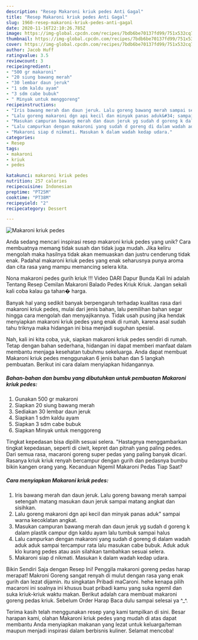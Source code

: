```yaml
---
description: "Resep Makaroni kriuk pedes Anti Gagal"
title: "Resep Makaroni kriuk pedes Anti Gagal"
slug: 1960-resep-makaroni-kriuk-pedes-anti-gagal
date: 2020-11-16T22:10:26.785Z
image: https://img-global.cpcdn.com/recipes/7bdb6be70137fd99/751x532cq70/makaroni-kriuk-pedes-foto-resep-utama.jpg
thumbnail: https://img-global.cpcdn.com/recipes/7bdb6be70137fd99/751x532cq70/makaroni-kriuk-pedes-foto-resep-utama.jpg
cover: https://img-global.cpcdn.com/recipes/7bdb6be70137fd99/751x532cq70/makaroni-kriuk-pedes-foto-resep-utama.jpg
author: Jacob Huff
ratingvalue: 3.5
reviewcount: 3
recipeingredient:
- "500 gr makaroni"
- "20 siung bawang merah"
- "30 lembar daun jeruk"
- "1 sdm kaldu ayam"
- "3 sdm cabe bubuk"
- " Minyak untuk menggoreng"
recipeinstructions:
- "Iris bawang merah dan daun jeruk. Lalu goreng bawang merah sampai setengah matang masukan daun jeruk sampai matang angkat dan sisihkan."
- "Lalu goreng makaroni dgn api kecil dan minyak panas aduk&#34; sampai warna kecoklatan angkat."
- "Masukan campuran bawang merah dan daun jeruk yg sudah d goreng k dalam plastik campur dgn kaldu ayam lalu tumbuk sampai halus"
- "Lalu campurkan dengan makaroni yang sudah d goreng di dalam wadah aduk aduk sampai tercampur rata lalu masukan cabe bubuk. Aduk aduk klo kurang pedes atau asin silahkan tambahkan sesuai selera."
- "Makaroni siap d nikmati. Masukan k dalam wadah kedap udara."
categories:
- Resep
tags:
- makaroni
- kriuk
- pedes

katakunci: makaroni kriuk pedes 
nutrition: 257 calories
recipecuisine: Indonesian
preptime: "PT25M"
cooktime: "PT38M"
recipeyield: "2"
recipecategory: Dessert

---
```



![Makaroni kriuk pedes](https://img-global.cpcdn.com/recipes/7bdb6be70137fd99/751x532cq70/makaroni-kriuk-pedes-foto-resep-utama.jpg)

Anda sedang mencari inspirasi resep makaroni kriuk pedes yang unik? Cara membuatnya memang tidak susah dan tidak juga mudah. Jika keliru mengolah maka hasilnya tidak akan memuaskan dan justru cenderung tidak enak. Padahal makaroni kriuk pedes yang enak seharusnya punya aroma dan cita rasa yang mampu memancing selera kita.

Nona makaroni pedes gurih kriuk !!! Video DARI Dapur Bunda Kali Ini adalah Tentang Resep Cemilan Makaroni Balado Pedes Kriuk Kriuk. Jangan sekali kali coba kalau ga tahan� harga.

Banyak hal yang sedikit banyak berpengaruh terhadap kualitas rasa dari makaroni kriuk pedes, mulai dari jenis bahan, lalu pemilihan bahan segar hingga cara mengolah dan menyajikannya. Tidak usah pusing jika hendak menyiapkan makaroni kriuk pedes yang enak di rumah, karena asal sudah tahu triknya maka hidangan ini bisa menjadi suguhan spesial.


Nah, kali ini kita coba, yuk, siapkan makaroni kriuk pedes sendiri di rumah. Tetap dengan bahan sederhana, hidangan ini dapat memberi manfaat dalam membantu menjaga kesehatan tubuhmu sekeluarga. Anda dapat membuat Makaroni kriuk pedes menggunakan 6 jenis bahan dan 5 langkah pembuatan. Berikut ini cara dalam menyiapkan hidangannya.

<!--inarticleads1-->

##### Bahan-bahan dan bumbu yang dibutuhkan untuk pembuatan Makaroni kriuk pedes:

1. Gunakan 500 gr makaroni
1. Siapkan 20 siung bawang merah
1. Sediakan 30 lembar daun jeruk
1. Siapkan 1 sdm kaldu ayam
1. Siapkan 3 sdm cabe bubuk
1. Siapkan  Minyak untuk menggoreng


Tingkat kepedasan bisa dipilih sesuai selera. &#34;Hastagnya menggambarkan tingkat kepedasan, seperti di ciwit, kepret dan pitnah yang paling pedes. Dari semua rasa, macaroni goreng super pedas yang paling banyak dicari. Rasanya kriuk kriuk renyah bercampur dengan gurih dan pedasnya bumbu bikin kangen orang yang. Kecanduan Ngemil Makaroni Pedas Tiap Saat? 

<!--inarticleads2-->

##### Cara menyiapkan Makaroni kriuk pedes:

1. Iris bawang merah dan daun jeruk. Lalu goreng bawang merah sampai setengah matang masukan daun jeruk sampai matang angkat dan sisihkan.
1. Lalu goreng makaroni dgn api kecil dan minyak panas aduk&#34; sampai warna kecoklatan angkat.
1. Masukan campuran bawang merah dan daun jeruk yg sudah d goreng k dalam plastik campur dgn kaldu ayam lalu tumbuk sampai halus
1. Lalu campurkan dengan makaroni yang sudah d goreng di dalam wadah aduk aduk sampai tercampur rata lalu masukan cabe bubuk. Aduk aduk klo kurang pedes atau asin silahkan tambahkan sesuai selera.
1. Makaroni siap d nikmati. Masukan k dalam wadah kedap udara.


Bikin Sendiri Saja dengan Resep Ini! Penggila makaroni goreng pedas harap merapat! Makroni Goreng sangat renyah di mulut dengan rasa yang enak gurih dan lezat dijamin. itu singkatan Pribadi maCaroni. hehe kenapa pilih macaroni ini soalnya ini khusus buat pribadi kamu yang suka ngemil dan suka kriuk-kriuk waktu makan. Berikut adalah cara membuat makaroni goreng pedas kriuk. Sebelum Order Harap Baca dulu sampai selesai ya ^_^. 

Terima kasih telah menggunakan resep yang kami tampilkan di sini. Besar harapan kami, olahan Makaroni kriuk pedes yang mudah di atas dapat membantu Anda menyiapkan makanan yang lezat untuk keluarga/teman maupun menjadi inspirasi dalam berbisnis kuliner. Selamat mencoba!
